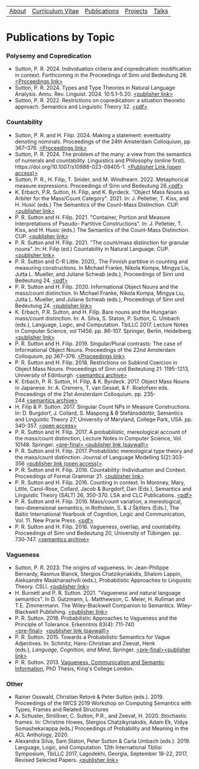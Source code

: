 <table>
  <tbody>
    <tr>
      <td><a href="index">About</a></td>
      <td><a href="cv">Curriculum Vitae</a></td>
      <td><a href="papers">Publications</a></td>
      <td><a href="projects">Projects</a></td>
      <td><a href="talks">Talks</a></td>
    </tr>
    </tbody>
</table>



# Publications by Topic 

<!--<p>My publications are listed by topic and subsequently by year. </p>

## By Topic-->

### Polysemy and Copredication

<!-- wp:list -->
<ul>
<li>Sutton, P. R. 2024. Individuation criteria and copredication: modification in context. Forthcoming in the Proceedings of Sinn und Bedeutung 28.  <a href="https://ojs.ub.uni-konstanz.de/sub/index.php/sub/issue/view/32/11">&lt;Proceedings link&gt;</a></li>
<li>Sutton, P. R. 2024. Types and Type Theories in Natural Language Analysis. Annu. Rev. Linguist. 2024. 10:5.1–5.20. <a href="https://doi.org/10.1146/annurev-linguistics-031422-113929">&lt;publisher link&gt;</a></li>
<li>Sutton, P. R. 2022. Restrictions on copredication: a situation theoretic approach. Semantics and Linguistic Theory 32. <a href="http://journals.linguisticsociety.org/proceedings/index.php/SALT/article/view/32.017">&lt;pdf&gt;</a></li>
</ul>



### Countability

<!-- wp:list -->
<ul>
<li>Sutton, P. R. and H. Filip. 2024. Making a statement: eventuality denoting nominals. Proceedings of the 24th Amsterdam Colloquium, pp 367–376. <a href="https://events.illc.uva.nl/AC/AC2024/Proceedings/">&lt;Proceedings link&gt;</a></li>
<li>Sutton, P. R. 2024. The problem of the many: a view from the semantics of
numerals and countability. Linguistics and Philosophy (online first). https://doi.org/10.1007/s10988-023-09405-1. <a href="https://doi.org/10.1007/s10988-023-09405-1">&lt;Publisher Link (open access)&gt;</a></li>
<li>Sutton, P. R., H. Filip, T. Snider, and M. Windhearn. 2022. Metaphorical measure expressions. Proceedings of Sinn und Bedeutung 26.<a href="https://ojs.ub.uni-konstanz.de/sub/index.php/sub/article/view/1032">&lt;pdf&gt;</a></li>
<li>K. Erbach, P.R. Sutton, H. Filip, and K. Byrdeck. "Object Mass Nouns as Arbiter for the Mass/Count Category". 2021. In: J. Pelletier, T. Kiss, and H. Husić (eds.) The Semantics of the Count-Mass Distinction. CUP. <a href="https://www.cambridge.org/core/books/abs/things-and-stuff/object-mass-nouns-as-an-arbiter-for-the-countmass-category/B41DDF60DD5C088383F1A7244F92CEF0">&lt;publisher link&gt;</a></li>
<li>P. R. Sutton and H. Filip. 2021. "Container, Portion and Measure Interpretations of Pseudo- Partitive Constructions". In: J. Pelletier, T. Kiss, and H. Husic (eds.) The Semantics of the Count-Mass Distinction. CUP. <a href="https://www.cambridge.org/core/books/abs/things-and-stuff/container-portion-and-measure-interpretations-of-pseudopartitive-constructions/C696581BF0F2DC99832AB01057D12DC6">&lt;publisher link&gt;</a></li>
<li>P. R. Sutton and H. Filip. 2021. "The count/mass distinction for granular nouns". In: H. Filip (ed.) Countability in Natural Language. CUP. <a href="https://www.cambridge.org/core/books/abs/countability-in-natural-language/countmass-distinction-for-granular-nouns/9669F50DFA386D283AAEE1F9C291729E">&lt;publisher link&gt;</a></li>
<li>P. R. Sutton and C-R Little. 2020,. The Finnish partitive in counting and measuring constructions. In Michael Franke, Nikola Kompa, Mingya Liu, Jutta L. Mueller, and Juliane Schwab (eds.), Proceedings of Sinn und Bedeutung 24. <a href="https://semanticsarchive.net/Archive/mZhNDA4Y/52_sutton_little.pdf">&lt;pdf&gt;</a></li>
<li>P. R. Sutton and H. Filip. 2020. Informational Object Nouns and the mass/count distinction. In Michael Franke, Nikola Kompa, Mingya Liu, Jutta L. Mueller, and Juliane Schwab (eds.), Proceedings of Sinn und Bedeutung 24. <a href="https://ojs.ub.uni-konstanz.de/sub/index.php/sub/article/view/900">&lt;publisher link&gt;</a></li>
<li>K. Erbach, P.R. Sutton, and H. Filip. Bare nouns and the Hungarian mass/count distinction. In: A. Silva, S. Staton, P. Sutton, C. Umbach (eds.), Language, Logic, and Computation. TbiLLC 2017. Lecture Notes in Computer Science, vol 11456. pp. 86-107. Springer, Berlin, Heidelberg. <a href="https://link.springer.com/chapter/10.1007/978-3-662-59565-7_5">&lt;publisher link&gt;</a></li>
<li>P. R. Sutton and H. Filip. 2019. Singular/Plural contrasts: The case of Informational Object Nouns. Proceedings of the 22nd Amsterdam Colloquium, pp 367–376. <a href="http://events.illc.uva.nl/AC/AC2019/uploaded_files/inlineitem/Sutton_and_Filip_Singular_plural_contrasts_the_case.pdf">&lt;Proceedings link&gt;</a></li>
<li>P. R. Sutton and H. Filip. 2018. Restrictions on Subkind Coercion in Object Mass Nouns. Proceedings of Sinn und Bedeutung 21: 1195-1213, University of Edinburgh.&nbsp;<a href="https://semanticsarchive.net/Archive/DRjNjViN/SuttonFilip.pdf">&lt;semantics archive&gt;</a></li>
<li>K. Erbach, P. R. Sutton, H. Filip, &amp; K. Byrdeck. 2017. Object Mass Nouns in Japanese. In: A. Cremers, T. van Gessel, &amp; F. Roelofsen eds. Proceedings of the 21st Amsterdam Colloquium. pp. 235-244&nbsp;<a href="https://semanticsarchive.net/Archive/jZiM2FhZ/AC2017-Proceedings.pdf">&lt;semantics archive&gt;</a></li>
<li>H. Filip &amp; P. Sutton. 2017. Singular Count NPs in Measure Constructions. In: D. Burgdorf, J. Collard, S. Maspong &amp; B Stefánsddóttir, Semantics and Linguistic Theory 27, University of Maryland, College Park, USA. pp. 340-357.&nbsp;<a href="https://journals.linguisticsociety.org/proceedings/index.php/SALT/article/view/27.340">&lt;open access&gt;</a></li>
<li>P. R. Sutton and H. Filip. 2017. A probabilistic, mereological account of the mass/count distinction, Lecture Notes in Computer Science, Vol. 10148. Springer.&nbsp;<a href="2017_TbiLLC_ms.pdf">&lt;pre-final&gt;</a><a href="https://link.springer.com/book/10.1007%2F978-3-662-54332-0">  &lt;publisher link (paywall)&gt;</a></li>
<li>P. R. Sutton and H. Filip. 2017. Probabilistic mereological type theory and the mass/count distinction. Journal of Language Modelling 5(2):303-356&nbsp;<a href="http://jlm.ipipan.waw.pl/index.php/JLM/article/view/144/177">&lt;publisher link (open access)&gt;</a></li>
<li>P. R. Sutton and H. Filip. 2016. Countability: Individuation and Context. Proceedings of Formal Grammar 21.&nbsp;<a href="http://www.springer.com/gp/book/9783662530412">&lt;publisher link&gt;</a></li>
<li> P. R. Sutton and H. Filip. 2016. Counting in context. In Moroney, Mary, Little, Carol-Rose, Collard, Jacob &amp; Burgdorf, Dan (Eds.), Semantics and Linguistic Theory (SALT) 26, 350-370. LSA and CLC Publications.&nbsp;<a href="http://journals.linguisticsociety.org/proceedings/index.php/SALT/article/view/26.350/3661">&lt;pdf&gt;</a></li>
<li>P. R. Sutton and H. Filip. 2016. Mass/count variation, a mereological, two-dimensional semantics, in Rothstein, S. &amp; J Šķilters (Eds.), The Baltic International Yearbook of Cognition, Logic and Communication, Vol. 11. New Prarie Press.&nbsp;<a href="http://newprairiepress.org/cgi/viewcontent.cgi?article=1110&amp;context=biyclc">&lt;pdf&gt;</a></li>
<li>P. R. Sutton and H. Filip. 2016. Vagueness, overlap, and countability. Proceedings of Sinn und Bedeutung 20, University of Tübingen. pp. 730-747.&nbsp;<a href="http://semanticsarchive.net/sub2015/SeparateArticles/Sutton-Filip-SuB20.pdf">&lt;semantics archive&gt;</a></li>
</ul>
<!-- /wp:list -->

<!-- wp:heading {"level":3} -->
### Vagueness
<!-- /wp:heading -->



<!-- wp:list -->
<ul>
<li>Sutton, P. R. 2023. The origins of vagueness. In: Jean-Philippe Bernardy, Rasmus Blanck, Stergios Chatzikyriakidis, Shalom Lappin, Aleksandre Maskharashvili (eds.), Probabilistic Approaches to Linguistic Theory. CSLI. <a href="https://press.uchicago.edu/ucp/books/book/distributed/P/bo198661279.html">&lt;publisher link&gt;</a> </li>
<li>H. Burnett and P. R. Sutton. 2021. "Vagueness and natural language semantics". In D. Gutzmann, L. Matthewson, C. Meier, H. Rullman and T.E. Zimmermann. The Wiley-Blackwell Companion to Semantics. Wiley-Blackwell Publishing. <a href="https://onlinelibrary.wiley.com/doi/abs/10.1002/9781118788516.sem053">&lt;publisher link&gt;</a></li>
  <li>P. R. Sutton. 2018. Probabilistic Approaches to Vagueness and the Principle of Tolerance. Erkenntnis 83(4): 711-740&nbsp;<br> <a href="sutton_erke2018.pdf">&lt;pre-final&gt;</a>&nbsp;  <a href="https://link.springer.com/article/10.1007/s10670-017-9910-6">&lt;publisher link (paywall)&gt;</a></li>
  <li>P. R. Sutton. 2015. Towards a Probabilistic Semantics for Vague Adjectives. In: Schmitz, Hans-Christian and Zeevat, Henk (eds.),&nbsp;<em>Language, Cognition, and Mind</em>, Springer.&nbsp;<a href="bnlsp.pdf">&lt;pre-final&gt;</a><a href="http://www.springer.com/de/book/9783319170633">&lt;publisher link&gt;</a></li><li>P. R. Sutton. 2013. <a href="SUTTON_0929920_thesis_library.pdf">Vagueness, Communication and Semantic Information</a>, PhD Thesis, King's College London.</li></ul>
<!-- /wp:list -->


<!-- wp:heading {"level":3} -->
### Other
<!-- /wp:heading -->

<!-- wp:list -->
<ul>
  <li>Rainer Osswald, Christian Retoré & Peter Sutton (eds.). 2019. Proceedings of the IWCS 2019 Workshop on Computing Semantics with Types, Frames and Related Structures </li>
<li>A. Schuster, Strößner, C. Sutton, P.R., and Zeevat, H. 2020. Stochastic frames. In: Christine Howes, Stergios Chatzikyriakidis, Adam Ek, Vidya Somashekarappa (eds.) Proceedings of Probability and Meaning in the ACL Anthology, 2020.</li>
  <li>Alexandra Silva, Sam Staton, Peter Sutton &amp; Carla Umbach (eds.). 2019. Language, Logic, and Computation. 12th International Tbilisi Symposium, TbiLLC 2017, Lagodekhi, Georgia, September 18-22, 2017, Revised Selected Papers. <a href="https://link.springer.com/book/10.1007/978-3-662-59565-7#about">&lt;publisher link&gt;</a></li></ul>
<!-- /wp:list -->


